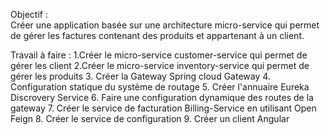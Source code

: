 Objectif :  
Créer une application basée sur une architecture micro-service qui permet de gérer les factures contenant des produits et appartenant à un client.

Travail à faire :
1.Créer le micro-service customer-service qui permet de gérer les client
2.Créer le micro-service inventory-service qui permet de gérer les produits
3. Créer la Gateway Spring cloud Gateway
4. Configuration statique du système de routage
5. Créer l'annuaire Eureka Discrovery Service
6. Faire une configuration dynamique des routes de la gateway
7. Créer le service de facturation Billing-Service en utilisant Open Feign
8. Créer le service de configuration 
9. Créer un client Angular
